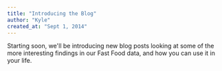 ```yaml
---
title: "Introducing the Blog"
author: "Kyle"
created_at: "Sept 1, 2014"
---
```


  Starting soon, we'll be introducing new blog posts looking at some of the more interesting findings in our Fast Food data, and how you can use it in your life.
  